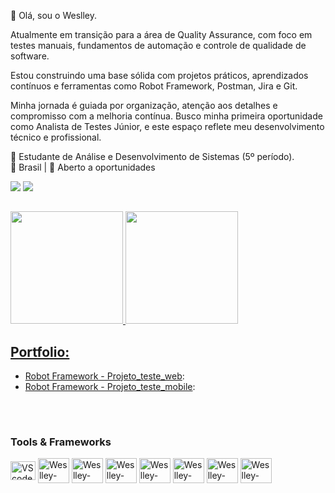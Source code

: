 👋 Olá, sou o Weslley.

Atualmente em transição para a área de Quality Assurance, com foco em testes manuais, fundamentos de automação e controle de qualidade de software.

Estou construindo uma base sólida com projetos práticos, aprendizados contínuos e ferramentas como Robot Framework, Postman, Jira e Git. 

Minha jornada é guiada por organização, atenção aos detalhes e compromisso com a melhoria contínua. Busco minha primeira oportunidade como Analista de Testes Júnior, e este espaço reflete meu desenvolvimento técnico e profissional.

📌 Estudante de Análise e Desenvolvimento de Sistemas (5º período).  
📍 Brasil | 💼 Aberto a oportunidades


<div>
  <a href="https://www.instagram.com/weslley.s0uza/" target="_blank"><img src="https://img.shields.io/badge/-Instagram-%23E4405F?style=for-the-badge&logo=instagram&logoColor=white" target="_blank"></a>
  <a href="https://www.linkedin.com/in/weslley-s-araujo/" target="_blank"><img src="https://img.shields.io/badge/-LinkedIn-%230077B5?style=for-the-badge&logo=linkedin&logoColor=white" target="_blank"></a> 
</div>

##

<div>
<a href="https://github.com/weslley-souza">
<img loading="lazy" height="180em" src="https://github-readme-stats.vercel.app/api/top-langs/?username=weslley-souza&layout=compact&langs_count=7&theme=dracula"/>
<img loading="lazy" height="180em" src="https://github-readme-stats.vercel.app/api?username=weslley-souza&show_icons=true&theme=dracula&include_all_commits=true&count_private=true"/>
</div>


## Portfolio:
- [Robot Framework - Projeto_teste_web](https://github.com/weslley-souza/projeto_teste_web):
- [Robot Framework - Projeto_teste_mobile](https://github.com/weslley-souza/Projeto_Teste_Mobile):

##

<div style="display: inline_block"><br>
  <h3>Tools & Frameworks</h3>
  <img align="center" alt="VScode" height="30" width="40" src="https://cdn.jsdelivr.net/gh/devicons/devicon/icons/vscode/vscode-original.svg">
  <img align="center" alt="Weslley-robotframework" height="40" width="50" src="https://www.svgrepo.com/show/374049/robotframework.svg">
  <img align="center" alt="Weslley-Jira" height="40" width="50" src="https://cdn.jsdelivr.net/gh/devicons/devicon/icons/jira/jira-original-wordmark.svg" />
  <img align="center" alt="Weslley-selenium" height="40" width="50"  src="https://cdn.jsdelivr.net/gh/devicons/devicon@latest/icons/css3/css3-original.svg" />
  <img align="center" alt="Weslley-selenium" height="40" width="50"  src="https://cdn.jsdelivr.net/gh/devicons/devicon@latest/icons/html5/html5-original.svg" />
  <img align="center" alt="Weslley-selenium" height="40" width="50"  src="https://cdn.jsdelivr.net/gh/devicons/devicon@latest/icons/angularjs/angularjs-original.svg" />
                 
          
 
  <img align="center" alt="Weslley-selenium" height="40" width="50" src="https://cdn.jsdelivr.net/gh/devicons/devicon@latest/icons/nodejs/nodejs-original.svg" />
          
  <img align="center" alt="Weslley-selenium" height="40" width="50" src="https://cdn.jsdelivr.net/gh/devicons/devicon@latest/icons/javascript/javascript-plain.svg" />
          
          
</div>












<!-- ## Fala Pessoal. Eu sou o Weslley!  

- Tenho 28 anos e iniciei meus estudos no ramo da tacnologia no ano 2022, buscando me aperfeicoar como analista de testes.
- Meu objetivo para o ano de 2024 é conseguir o tão sonhado 1° emprego como Analista de teste JR

- 💻 Estou Cursando 4° período de Análise e desenvolvimento de Sistemas
- 📚 Estudando Cypress, API REST e JavaScript
##

<div> 
  <a href="https://www.instagram.com/weslley.s0uza/" target="_blank"><img src="https://img.shields.io/badge/-Instagram-%23E4405F?style=for-the-badge&logo=instagram&logoColor=white" target="_blank"></a>
  <a href="https://www.linkedin.com/in/weslley-s-araujo/" target="_blank"><img src="https://img.shields.io/badge/-LinkedIn-%230077B5?style=for-the-badge&logo=linkedin&logoColor=white" target="_blank"></a> 
  
  ##
  <div align="center">
  <a href="https://github.com/weslley-souza">
  <img height="180em" src="https://github-readme-stats.vercel.app/api?username=weslley-souza&show_icons=true&theme=radical&include_all_commits=true&count_private=true"/>
  </div>

  ## Portfolio:
  - [Robot Framework - Projeto_teste_web](https://github.com/weslley-souza/projeto_teste_web)
  - [Robot Framework - Projeto_teste_mobile](https://github.com/weslley-souza/Projeto_Teste_Mobile)

##
<div style="display: inline_block"><br>
  <h3>Tools & Frameworks</h3>
  <img align="center" alt="VScode" height="30" width="40" src="https://cdn.jsdelivr.net/gh/devicons/devicon/icons/vscode/vscode-original.svg">
  <img align="center" alt="Weslley-robotframework" height="40" width="50" src="https://www.svgrepo.com/show/374049/robotframework.svg">
  <img align="center" alt="Weslley-Jira" height="40" width="50" src="https://cdn.jsdelivr.net/gh/devicons/devicon/icons/jira/jira-original-wordmark.svg" />
  <img align="center" alt="Weslley-selenium" height="40" width="50" src="https://seeklogo.com/images/S/selenium-logo-DB9103D7CF-seeklogo.com.png">
  <img align="center" alt="VScode" height="30" width="40"  src="https://cdn.jsdelivr.net/gh/devicons/devicon@latest/icons/angularjs/angularjs-original.svg" />
  <img align="center" alt="VScode" height="30" width="40" src="https://cdn.jsdelivr.net/gh/devicons/devicon@latest/icons/html5/html5-original.svg" />
  <img alt="VScode" height="30" width="40"  src="https://cdn.jsdelivr.net/gh/devicons/devicon@latest/icons/css3/css3-original.svg" />
          
          
          
</div>
  

</div>  -->
